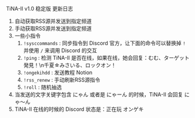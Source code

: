 TiNA-II v1.0 稳定版 更新日志

1. 自动获取RSS源并发送到指定频道
2. 手动获取RSS源并发送到指定频道
3. 一些小指令
   1. `!sysccommands` : 同步指令到 Discord 官方，让下面的命令可以替换掉 `!` 并使用 `/` 来调用 Discord 的交互
   2. `!ping` : 检测 TiNA-II 是否在线，如果在线，她会回复：むむ、ターゲット発見！\n千夏☆みさいる、ロックオン！
   3. `!ongekihdd` : 发送教程 Notion 
   4. `!rss_renew` : 手动刷新RSS源指令
   5. `!roll` : 随机抽选
4. 当发送的文字关键字包含 にゃん 或者是 にゃーん 的时候，TiNA-II 会回复 にゃ～ん
5. TiNA-II 在线的时候的 Discord 状态是：正在玩 オンゲキ